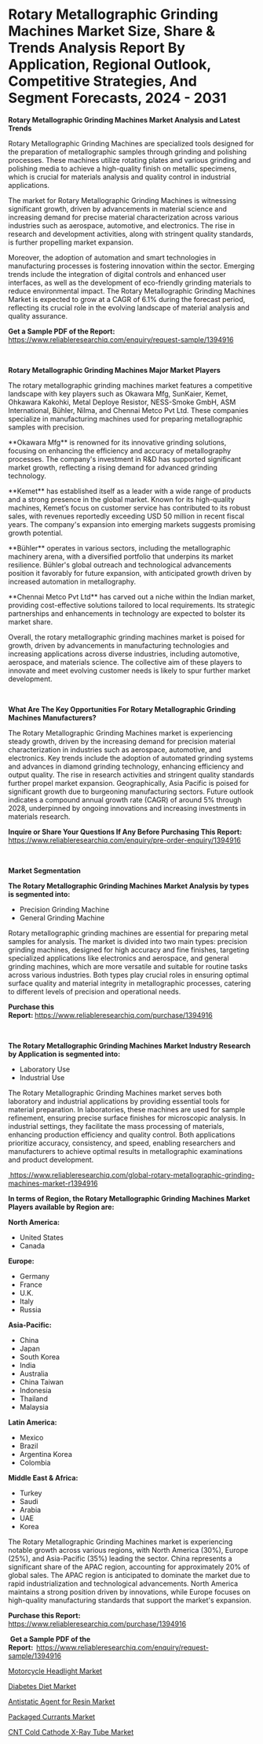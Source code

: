 <p><h1>Rotary Metallographic Grinding Machines Market Size, Share & Trends Analysis Report By Application, Regional Outlook, Competitive Strategies, And Segment Forecasts, 2024 - 2031</h1></p><p><strong>Rotary Metallographic Grinding Machines Market Analysis and Latest Trends</strong></p>
<p><p>Rotary Metallographic Grinding Machines are specialized tools designed for the preparation of metallographic samples through grinding and polishing processes. These machines utilize rotating plates and various grinding and polishing media to achieve a high-quality finish on metallic specimens, which is crucial for materials analysis and quality control in industrial applications.</p><p>The market for Rotary Metallographic Grinding Machines is witnessing significant growth, driven by advancements in material science and increasing demand for precise material characterization across various industries such as aerospace, automotive, and electronics. The rise in research and development activities, along with stringent quality standards, is further propelling market expansion. </p><p>Moreover, the adoption of automation and smart technologies in manufacturing processes is fostering innovation within the sector. Emerging trends include the integration of digital controls and enhanced user interfaces, as well as the development of eco-friendly grinding materials to reduce environmental impact. The Rotary Metallographic Grinding Machines Market is expected to grow at a CAGR of 6.1% during the forecast period, reflecting its crucial role in the evolving landscape of material analysis and quality assurance.</p></p>
<p><strong>Get a Sample PDF of the Report:&nbsp;</strong> <a href="https://www.reliableresearchiq.com/enquiry/request-sample/1394916?utm_campaign=120&utm_medium=2&utm_source=Github&utm_content=ia&utm_term=05122024&utm_id=rotary-metallographic-grinding-machines">https://www.reliableresearchiq.com/enquiry/request-sample/1394916</a></p>
<p>&nbsp;</p>
<p><strong>Rotary Metallographic Grinding Machines Major Market Players</strong></p>
<p><p>The rotary metallographic grinding machines market features a competitive landscape with key players such as Okawara Mfg, SunKaier, Kemet, Ohkawara Kakohki, Metal Deploye Resistor, NESS-Smoke GmbH, ASM International, Bühler, Nilma, and Chennai Metco Pvt Ltd. These companies specialize in manufacturing machines used for preparing metallographic samples with precision.</p><p>**Okawara Mfg** is renowned for its innovative grinding solutions, focusing on enhancing the efficiency and accuracy of metallography processes. The company's investment in R&D has supported significant market growth, reflecting a rising demand for advanced grinding technology.</p><p>**Kemet** has established itself as a leader with a wide range of products and a strong presence in the global market. Known for its high-quality machines, Kemet’s focus on customer service has contributed to its robust sales, with revenues reportedly exceeding USD 50 million in recent fiscal years. The company's expansion into emerging markets suggests promising growth potential.</p><p>**Bühler** operates in various sectors, including the metallographic machinery arena, with a diversified portfolio that underpins its market resilience. Bühler's global outreach and technological advancements position it favorably for future expansion, with anticipated growth driven by increased automation in metallography.</p><p>**Chennai Metco Pvt Ltd** has carved out a niche within the Indian market, providing cost-effective solutions tailored to local requirements. Its strategic partnerships and enhancements in technology are expected to bolster its market share.</p><p>Overall, the rotary metallographic grinding machines market is poised for growth, driven by advancements in manufacturing technologies and increasing applications across diverse industries, including automotive, aerospace, and materials science. The collective aim of these players to innovate and meet evolving customer needs is likely to spur further market development.</p></p>
<p>&nbsp;</p>
<p><strong>What Are The Key Opportunities For Rotary Metallographic Grinding Machines Manufacturers?</strong></p>
<p><p>The Rotary Metallographic Grinding Machines market is experiencing steady growth, driven by the increasing demand for precision material characterization in industries such as aerospace, automotive, and electronics. Key trends include the adoption of automated grinding systems and advances in diamond grinding technology, enhancing efficiency and output quality. The rise in research activities and stringent quality standards further propel market expansion. Geographically, Asia Pacific is poised for significant growth due to burgeoning manufacturing sectors. Future outlook indicates a compound annual growth rate (CAGR) of around 5% through 2028, underpinned by ongoing innovations and increasing investments in materials research.</p></p>
<p><strong>Inquire or Share Your Questions If Any Before Purchasing This Report:</strong> <a href="https://www.reliableresearchiq.com/enquiry/pre-order-enquiry/1394916?utm_campaign=120&utm_medium=2&utm_source=Github&utm_content=ia&utm_term=05122024&utm_id=rotary-metallographic-grinding-machines">https://www.reliableresearchiq.com/enquiry/pre-order-enquiry/1394916</a></p>
<p>&nbsp;</p>
<p><strong>Market Segmentation</strong></p>
<p><strong>The Rotary Metallographic Grinding Machines Market Analysis by types is segmented into:</strong></p>
<p><ul><li>Precision Grinding Machine</li><li>General Grinding Machine</li></ul></p>
<p><p>Rotary metallographic grinding machines are essential for preparing metal samples for analysis. The market is divided into two main types: precision grinding machines, designed for high accuracy and fine finishes, targeting specialized applications like electronics and aerospace, and general grinding machines, which are more versatile and suitable for routine tasks across various industries. Both types play crucial roles in ensuring optimal surface quality and material integrity in metallographic processes, catering to different levels of precision and operational needs.</p></p>
<p><strong>Purchase this Report:&nbsp;</strong><a href="https://www.reliableresearchiq.com/purchase/1394916?utm_campaign=120&utm_medium=2&utm_source=Github&utm_content=ia&utm_term=05122024&utm_id=rotary-metallographic-grinding-machines">https://www.reliableresearchiq.com/purchase/1394916</a></p>
<p>&nbsp;</p>
<p><strong>The Rotary Metallographic Grinding Machines Market Industry Research by Application is segmented into:</strong></p>
<p><ul><li>Laboratory Use</li><li>Industrial Use</li></ul></p>
<p><p>The Rotary Metallographic Grinding Machines market serves both laboratory and industrial applications by providing essential tools for material preparation. In laboratories, these machines are used for sample refinement, ensuring precise surface finishes for microscopic analysis. In industrial settings, they facilitate the mass processing of materials, enhancing production efficiency and quality control. Both applications prioritize accuracy, consistency, and speed, enabling researchers and manufacturers to achieve optimal results in metallographic examinations and product development.</p></p>
<p><a href="https://www.reliableresearchiq.com/global-rotary-metallographic-grinding-machines-market-r1394916?utm_campaign=120&utm_medium=2&utm_source=Github&utm_content=ia&utm_term=05122024&utm_id=rotary-metallographic-grinding-machines">&nbsp;https://www.reliableresearchiq.com/global-rotary-metallographic-grinding-machines-market-r1394916</a></p>
<p><strong>In terms of Region, the Rotary Metallographic Grinding Machines Market Players available by Region are:</strong></p>
<p>
    <p> <strong> North America: </strong>
        <ul>
            <li>United States</li>
            <li>Canada</li>
        </ul>
        </p> 
    <p> <strong> Europe: </strong>
        <ul>
            <li>Germany</li>
            <li>France</li>
            <li>U.K.</li>
            <li>Italy</li>
            <li>Russia</li>
        </ul>
        </p> 
    <p> <strong> Asia-Pacific: </strong>
        <ul>
            <li>China</li>
            <li>Japan</li>
            <li>South Korea</li>
            <li>India</li>
            <li>Australia</li>
            <li>China Taiwan</li>
            <li>Indonesia</li>
            <li>Thailand</li>
            <li>Malaysia</li>
        </ul>
        </p> 
    <p> <strong> Latin America: </strong>
        <ul>
            <li>Mexico</li>
            <li>Brazil</li>
            <li>Argentina Korea</li>
            <li>Colombia</li>
        </ul>
        </p> 
    <p> <strong> Middle East & Africa: </strong>
        <ul>
            <li>Turkey</li>
            <li>Saudi</li>
            <li>Arabia</li>
            <li>UAE</li>
            <li>Korea</li>
        </ul>
    </p>
    </p>
<p><p>The Rotary Metallographic Grinding Machines market is experiencing notable growth across various regions, with North America (30%), Europe (25%), and Asia-Pacific (35%) leading the sector. China represents a significant share of the APAC region, accounting for approximately 20% of global sales. The APAC region is anticipated to dominate the market due to rapid industrialization and technological advancements. North America maintains a strong position driven by innovations, while Europe focuses on high-quality manufacturing standards that support the market's expansion.</p></p>
<p><strong>Purchase this Report: </strong><a href="https://www.reliableresearchiq.com/purchase/1394916?utm_campaign=120&utm_medium=2&utm_source=Github&utm_content=ia&utm_term=05122024&utm_id=rotary-metallographic-grinding-machines">https://www.reliableresearchiq.com/purchase/1394916</a></p>
<p>&nbsp;<strong>Get a Sample PDF of the Report:&nbsp;&nbsp;</strong><a href="https://www.reliableresearchiq.com/enquiry/request-sample/1394916?utm_campaign=120&utm_medium=2&utm_source=Github&utm_content=ia&utm_term=05122024&utm_id=rotary-metallographic-grinding-machines">https://www.reliableresearchiq.com/enquiry/request-sample/1394916</a></p>
<p><strong></strong></p>
<p><p><a href="https://www.linkedin.com/pulse/motorcycle-headlight-market-report-addressing-business-developments-jgtqf?utm_campaign=120&utm_medium=2&utm_source=Github&utm_content=ia&utm_term=05122024&utm_id=rotary-metallographic-grinding-machines">Motorcycle Headlight Market</a></p><p><a href="https://www.linkedin.com/pulse/diabetes-diet-industry-forecast-future-growth-valuation-key-pc4pf?utm_campaign=120&utm_medium=2&utm_source=Github&utm_content=ia&utm_term=05122024&utm_id=rotary-metallographic-grinding-machines">Diabetes Diet Market</a></p><p><a href="https://issuu.com/reportprime-2/docs/antistatic-agent-for-resin-market-size-2030.pptx?utm_campaign=120&utm_medium=2&utm_source=Github&utm_content=ia&utm_term=05122024&utm_id=rotary-metallographic-grinding-machines">Antistatic Agent for Resin Market</a></p><p><a href="https://www.linkedin.com/pulse/packaged-currants-market-overview-2024-2031-projected-ape7e?utm_campaign=120&utm_medium=2&utm_source=Github&utm_content=ia&utm_term=05122024&utm_id=rotary-metallographic-grinding-machines">Packaged Currants Market</a></p><p><a href="https://issuu.com/reportprime-2/docs/cnt-cold-cathode-x-ray-tube-market-size-2030.pptx?utm_campaign=120&utm_medium=2&utm_source=Github&utm_content=ia&utm_term=05122024&utm_id=rotary-metallographic-grinding-machines">CNT Cold Cathode X-Ray Tube Market</a></p></p>